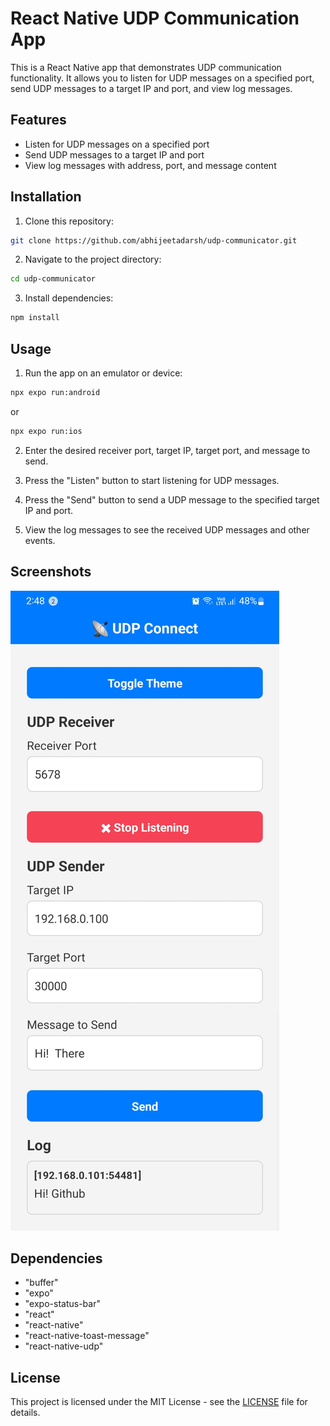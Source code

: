# React Native UDP Communication App

This is a React Native app that demonstrates UDP communication functionality. It allows you to listen for UDP messages on a specified port, send UDP messages to a target IP and port, and view log messages.

## Features

- Listen for UDP messages on a specified port
- Send UDP messages to a target IP and port
- View log messages with address, port, and message content

## Installation

1. Clone this repository:

```bash
git clone https://github.com/abhijeetadarsh/udp-communicator.git
```

2. Navigate to the project directory:

```bash
cd udp-communicator
```

3. Install dependencies:

```bash
npm install
```

## Usage

1. Run the app on an emulator or device:

```bash
npx expo run:android
```

or

```bash
npx expo run:ios
```

2. Enter the desired receiver port, target IP, target port, and message to send.

3. Press the "Listen" button to start listening for UDP messages.

4. Press the "Send" button to send a UDP message to the specified target IP and port.

5. View the log messages to see the received UDP messages and other events.

## Screenshots

![Screenshot 1](/screenshots/screenshot1.jpg)

## Dependencies

- "buffer"
- "expo"
- "expo-status-bar"
- "react"
- "react-native"
- "react-native-toast-message"
- "react-native-udp"

## License

This project is licensed under the MIT License - see the [LICENSE](LICENSE) file for details.
